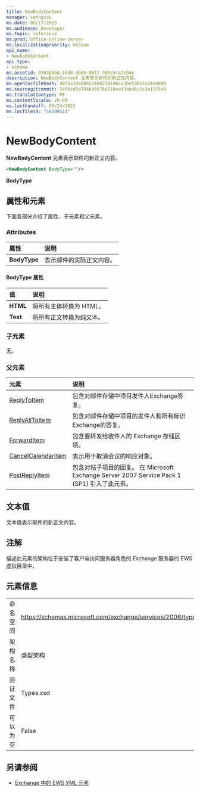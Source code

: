 ```yaml
---
title: NewBodyContent
manager: sethgros
ms.date: 09/17/2015
ms.audience: Developer
ms.topic: reference
ms.prod: office-online-server
ms.localizationpriority: medium
api_name:
- NewBodyContent
api_type:
- schema
ms.assetid: 0303600d-16d8-4685-88f2-980c5ca7e9a6
description: NewBodyContent 元素表示邮件的新正文内容。
ms.openlocfilehash: 48f6a12e0492249d239196ca3be19857e34e0099
ms.sourcegitcommit: 54f6cd5a704b36b76d110ee53a6d6c1c3e15f5a9
ms.translationtype: MT
ms.contentlocale: zh-CN
ms.lasthandoff: 09/24/2021
ms.locfileid: "59509511"
---
```

# <a name="newbodycontent"></a>NewBodyContent

**NewBodyContent** 元素表示邮件的新正文内容。 
  
```xml
<NewBodyContent BodyType=""/>
```

 **BodyType**
## <a name="attributes-and-elements"></a>属性和元素

下面各部分介绍了属性、子元素和父元素。
  
### <a name="attributes"></a>Attributes

|**属性**|**说明**|
|:-----|:-----|
|**BodyType** <br/> |表示邮件的实际正文内容。  <br/> |
   
#### <a name="bodytype-attribute"></a>BodyType 属性

|**值**|**说明**|
|:-----|:-----|
|**HTML** <br/> |将所有主体转换为 HTML。  <br/> |
|**Text** <br/> |将所有正文转换为纯文本。  <br/> |
   
### <a name="child-elements"></a>子元素

无。
  
### <a name="parent-elements"></a>父元素

|**元素**|**说明**|
|:-----|:-----|
|[ReplyToItem](replytoitem.md) <br/> |包含对邮件存储中项目发件人Exchange答复。  <br/> |
|[ReplyAllToItem](replyalltoitem.md) <br/> |包含对邮件存储中项目的发件人和所有标识Exchange的答复。  <br/> |
|[ForwardItem](forwarditem.md) <br/> |包含要转发给收件人的 Exchange 存储区项。  <br/> |
|[CancelCalendarItem](cancelcalendaritem.md) <br/> |表示用于取消会议的响应对象。  <br/> |
|[PostReplyItem](postreplyitem.md) <br/> |包含对帖子项目的回复。 在 Microsoft Exchange Server 2007 Service Pack 1 (SP1) 引入了此元素。  <br/> |
   
## <a name="text-value"></a>文本值

文本值表示邮件的新正文内容。
  
## <a name="remarks"></a>注解

描述此元素的架构位于安装了客户端访问服务器角色的 Exchange 服务器的 EWS 虚拟目录中。
  
## <a name="element-information"></a>元素信息

|||
|:-----|:-----|
|命名空间  <br/> |https://schemas.microsoft.com/exchange/services/2006/types  <br/> |
|架构名称  <br/> |类型架构  <br/> |
|验证文件  <br/> |Types.xsd  <br/> |
|可以为空  <br/> |False  <br/> |
   
## <a name="see-also"></a>另请参阅



- [Exchange 中的 EWS XML 元素](ews-xml-elements-in-exchange.md)

